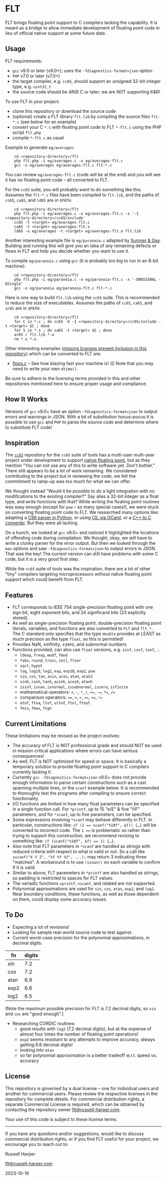 # FLT

FLT brings floating point support to C compilers lacking the capability. It is meant as a bridge to allow immediate development of floating point code in lieu of official native support at some future date.

## Usage

FLT requirements:

- `gcc` v9.0 or later (v9.0+); uses the `-fdiagnostics-format=json` option
- `PHP` v7.0 or later (v7.0+)
- the target compiler, e.g. `cc65`, should support an unsigned 32-bit integer type, e.g. `uint32_t`
- the source code should be ANSI C or later; we are NOT supporting K&R!

To use FLT in your project:

- clone this repository or download the source code
- (optional) create a FLT library `flt.lib` by compiling the source files `flt-*.c` (see below for an example)
- convert your C `*.c` with floating point code to FLT `*-flt.c` using the PHP script `flt.php`
- compile `*-flt.c` as usual

Example to generate `eg/averages`:

```
	cd «repository-directory»/flt
	php flt.php -i eg/averages.c -o eg/averages-flt.c
	gcc -o eg/averages eg/averages-flt.c flt-*.c
```

You can review `eg/averages-flt.c` (code will be at the end) and you will see it has no floating point code – all converted to FLT.

For the `cc65` suite, you will probably want to do something like this. Assumes the `flt-*.c` files have been compiled to `flt.lib`, and the paths of `cc65`, `ca65`, and `ld65` are in `$PATH`.

```
	cd «repository-directory»/flt
	php flt.php -i eg/averages.c -o eg/averages-flt.c -x '-I «repository-directory»/cc65/include'
	cc65 -t «target» eg/averages-flt.c
	ca65 -t «target» eg/averages-flt.s
	ld65 -o eg/averages -t «target» eg/averages-flt.o flt.lib
```

Another interesting example file is `eg/paranoia.c` adapted by [Sumner & Gay](https://people.math.sc.edu/Burkardt/c_src/paranoia/paranoia.html). Building and running this will give you an idea of any remaining defects or flaws in FLT and help you decide whether you want to use it.

To compile `eg/paranoia.c` using `gcc` (it is probably too big to run in an 8-bit machine):

```
	cd «repository-directory»/flt
	php flt.php -i eg/paranoia.c -o eg/paranoia-flt.c -x '-DNOSIGNAL -DSingle'
	gcc -o eg/paranoia eg/paranoia-flt.c flt-*.c
```

Here is one way to build `flt.lib` using the `cc65` suite. This is recommended to reduce the size of executables. Assumes the paths of `cc65`, `ca65`, and `ar65` are in `$PATH`:

```
	cd «repository-directory»/flt
	for C in *.c ; do cc65 -O -I «repository-directory»/cc65/include -t «target» $C ; done 
	for S in *.s ; do ca65 -t «target» $S ; done
	ar65 r flt.lib *.o
	rm *.s *.o
```

Other interesting examples [(missing licenses prevent inclusion in this repository)](https://docs.github.com/en/repositories/managing-your-repositorys-settings-and-features/customizing-your-repository/licensing-a-repository#choosing-the-right-license) which can be converted to FLT are:

- [flops.c](https://github.com/AMDmi3/flops/blob/master/flops.c) – See how blazing fast your machine is! :wink: Note that you may need to write your own `dtime()`.

Be sure to adhere to the licensing terms provided in this and other repositories mentioned here to ensure proper usage and compliance.

## How It Works

Versions of `gcc` v9.0+ have an option `-fdiagnostics-format=json` to output errors and warnings in JSON. With a bit of substitution hocus-pocus it is possible to use `gcc` and `PHP` to parse the source code and determine where to substitute FLT code!

## Inspiration

The [`cc65`](https://github.com/cc65/cc65) repository for the `cc65` suite of tools has a multi-user multi-year project under development to support [native floating point](https://github.com/mrdudz/cc65/tree/fptest/libsrc/float/), but as they mention "You can not use any of this to write software yet. Don't bother." There still appears to be a lot of work remaining. We considered contributing to the project but in reviewing the code, we felt the commitment to ramp-up was too much for what we can offer.

We thought instead "Would it be possible to do a light integration with no modifications to the existing compiler?" Say alias a 32-bit integer as a float type, and write functions with that? While writing the floating point routines was easy enough (except for `pow` – so many special cases!), we were stuck on converting floating point code to FLT. We researched many options like: adapting a [C99 parser in Python](https://github.com/eliben/pycparser), or using [CIL via OCaml](https://cil-project.github.io/cil/doc/html/cil/), or a [C++ to C converter](https://www.codeconvert.ai/c++-to-c-converter). But they were all lacking.

On a hunch, we looked at `gcc` v9.0+ and noticed it highlighted the locations of offending code during compilation. We thought, okay, we will have to write a clunky parser for the error output. But then we looked through the `man` options and saw `-fdiagnostics-format=json` to output errors in JSON. That was the key! The current version can still have problems with some C code, but it is a very good first step.

While the `cc65` suite of tools was the inspiration, there are a lot of other "tiny" compilers targeting microprocessors without native floating point support which could benefit from FLT.

## Features

- FLT corresponds to IEEE 754 single-precision floating point with one sign bit, eight exponent bits, and 24 significand bits (23 explicitly stored).
- As well as single-precision floating point, double-precision floating point literals, variables, and functions are also converted to `FLT` and `flt_*`. The C standard only specifies that the type `double` provides at LEAST as much precision as the type `float`, so this is permitted!
- Provides NaN, ±infinity, ±zero, and subnormal numbers
- Functions provided, can also use `float` versions, e.g. `sinf`, `cosf`, `tanf`, ...
    - `ldexp`, `frexp`, `modf`, `fmod`
    - `fabs`, `round`, `trunc`, `ceil`, `floor`
    - `sqrt`, `hypot`
    - `log`, `log10`, `log2`, `exp`, `exp10`, `exp2`, `pow`
    - `sin`, `cos`, `tan`, `asin`, `acos`, `atan`, `atan2`
    - `sinh`, `cosh`, `tanh`, `asinh`, `acosh`, `atanh`
    - `isinf`, `isnan`, `isnormal`, `issubnormal`, `iszero`, `isfinite`
    - mathematical operators: `+`, `-`, `*`, `/`, `+=`, `-=`, `*=`, `/=`
    - comparison operators: `==`, `>`, `<`, `>=`, `<=`, `!=`
    - `atof`, `ftoa`, `ltof`, `ultof`, `ftol`, `ftoul`
    - `fmin`, `fmax`, `fsgn`

## Current Limitations

These limitations may be revised as the project evolves:

- The accuracy of FLT is NOT professional grade and should NOT be used in mission critical applications where errors can have serious consequences!
- As well, FLT is NOT optimized for speed or space. It is basically a temporary solution to provide floating point support in C compilers currently lacking it.
- Currently `gcc -fdiagnostics-format=json` v9.0+ does not provide enough information to parse certain constructions such as a cast spanning multiple lines, or the `scanf` example below. It is recommended to thoroughly test the programs after compiling to ensure correct functionality.
- I/O functions are limited in how many float parameters can be specified in a single function call. For `*printf`, up to 15 "e/E" & five "f/F" parameters, and for `*scanf`, up to five parameters, can be specified.
- Some expressions involving `*scanf` may behave differently in FLT. In particular, constructions like: `if (1 == scanf("%10f", &f)) {…}` will be converted to incorrect code. The `1 ==` is problematic so rather than trying to support this construction, we recommend revising to something like: `if (scanf("%10f", &f) == 1) {…}`.
- Also note that FLT parameters in `*scanf` are handled as strings with reduced criteria with respect to what is valid or not. So a call like `sscanf("X Y Z", "%f %f %f", ...);` may return 3 indicating three "matches". A workaround is to use `!isnan()` on each variable to confirm if it is valid.
- Similar to above, FLT parameters in `*printf` are also handled as strings, so padding is restricted to spaces for FLT values.
- The variadic functions `vprintf`, `vscanf`, and related are not supported.
- Polynomial approximations are used for `sin`, `cos`, `atan`, `exp2`, and `log2`. Near boundary conditions, these functions, as well as those dependent on them, could display some accuracy issues.

## To Do

- Expecting a lot of revisions!
- Looking for sample real-world source code to test against.
- Current worst-case precision for the polynomial approximations, in decimal digits:

|  fn  | digits |
|------|--------|
| sin  |    7.2 |
| cos  |    7.2 |
| atan |    6.9 |
| exp2 |    6.6 |
| log2 |    6.5 |

(Note the maximum possible precision for FLT is 7.2 decimal digits, so `sin` and `cos` are "good enough".)

- Researching CORDIC routines:
    - good results with `log2` (7.2 decimal digits), but at the expense of almost four times the number of floating point operations!
    - `exp2` seems resistant to any attempts to improve accuracy, always getting 6.6 decimal digits!
    - looking into `atan`
    - so far polynomial approximation is a better tradeoff w.r.t. speed vs. accuracy

## License

This repository is governed by a dual license – one for individual users and another for commercial users. Please review the respective licenses in the repository for complete details. For commercial distribution rights, a separate Commercial License is required, which can be obtained by contacting the repository owner flt@russell-harper.com.

Your use of this code is subject to these license terms.

---

If you have any questions and/or suggestions, would like to discuss commercial distribution rights, or if you find FLT useful for your project, we encourage you to reach out to:

Russell Harper

flt@russell-harper.com

2023-10-16
